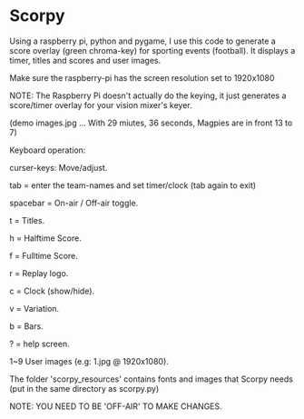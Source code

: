 # Scorpy

Using a raspberry pi, python and pygame, I use this code to generate a score overlay (green chroma-key) for sporting events (football). It displays a timer, titles and scores and user images.

Make sure the raspberry-pi has the screen resolution set to 1920x1080

NOTE: The Raspberry Pi doesn't actually do the keying, it just generates a score/timer overlay for your vision mixer's keyer.

(demo images.jpg   ... With 29 miutes, 36 seconds, Magpies are in front 13 to 7)

Keyboard operation:

curser-keys: Move/adjust.

tab = enter the team-names and set timer/clock (tab again to exit)

spacebar = On-air / Off-air toggle.

t = Titles.

h = Halftime Score.

f = Fulltime Score.

r = Replay logo.

c = Clock (show/hide).

v = Variation.

b = Bars.

? = help screen.

1~9 User images (e.g:  1.jpg @ 1920x1080).

The folder 'scorpy_resources' contains fonts and images that Scorpy needs (put in the same directory as scorpy.py)

NOTE: YOU NEED TO BE 'OFF-AIR' TO MAKE CHANGES.
